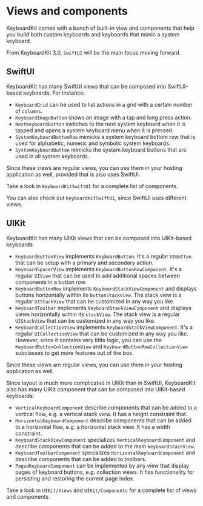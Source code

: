 # Views and components

KeyboardKit comes with a bunch of built-in view and components that help you build both custom keyboards and keyboards that mimic a system keyboard.

From KeyboardKit 3.0, `SwiftUI` will be the main focus moving forward.


## SwiftUI

KeyboardKit has many SwiftUI views that can be composed into SwiftUI-based keyboards. For instance:

* `KeyboardGrid` can be used to list actions in a grid with a certain number of `columns`. 
* `KeyboardImageButton` shows an image with a tap and long press action.
* `NextKeyboardButton` switches to the next system keyboard when it is tapped and opens a system keyboard menu when it is pressed.
* `SystemKeyboardBottomRow` mimicks a system keyboard bottom row that is used for alphabetic, numeric and symbolic system keyboards.
* `SystemKeyboardButton` mimicks the system keyboard buttons that are used in all system keyboards.

Since these views are regular views, you can use them in your hosting application as well, provided that is also uses SwiftUI.

Take a look in `KeyboardKitSwiftUI` for a complete list of components. 

You can also check out `KeyboardKitSwiftUI`, since SwiftUI uses different views.


## UIKit

KeyboardKit has many UIKit views that can be composed into UIKit-based keyboards:

* `KeyboardButtonView` implements `KeyboardButton`. It's a regular `UIButton` that can be setup with a primary and secondary action. 
* `KeyboardSpacerView` implements `KeyboardButtonRowComponent`. It's a regular `UIView` that can be used to add additional spaces between components in a button row.
* `KeyboardButtonRow` implements `KeyboardStackViewComponent` and displays buttons horizontally within its `buttonStackView`. The stack view is a regular `UIStackView` that can be customized in any way you like. 
* `KeyboardToolbar` implements `KeyboardStackViewComponent` and displays views horizontally within its `stackView`. The stack view is a regular `UIStackView` that can be customized in any way you like. 
* `KeyboardCollectionView` implements `KeyboardStackViewComponent`. It's a regular `UICollectionView` that can be customized in any way you like. However, since it contains very little logic, you can use the `KeyboardButtonCollectionView` and `KeyboardButtonRowCollectionView` subclasses to get more features out of the box.

Since these views are regular views, you can use them in your hosting application as well.

SInce layout is much more complicated in UIKit than in SwiftUI, KeyboardKit also has many UIKit component that can be composed into UIKit-based keyboards:

* `VerticalKeyboardComponent` describe components that can be added to a vertical flow, e.g. a vertical stack view. It has a height constraint that.
* `HorizontalKeyboardComponent` describe components that can be added to a horizontal flow, e.g. a horizontal stack view. It has a width constraint.
* `KeyboardStackViewComponent` specializes `VerticalKeyboardComponent` and describe components that can be added to the main `keyboardStackView`.
* `KeyboardToolbarComponent` specializes `HorizontalKeyboardComponent` and describe components that can be added to toolbars.
* `PagedKeyboardComponent` can be implemented by any view that display pages of keyboard buttons, e.g. collection views. It has functionality for persisting and restoring the current page index.

Take a look in `UIKit/Views` and `UIKit/Components` for a complete list of views and components.
